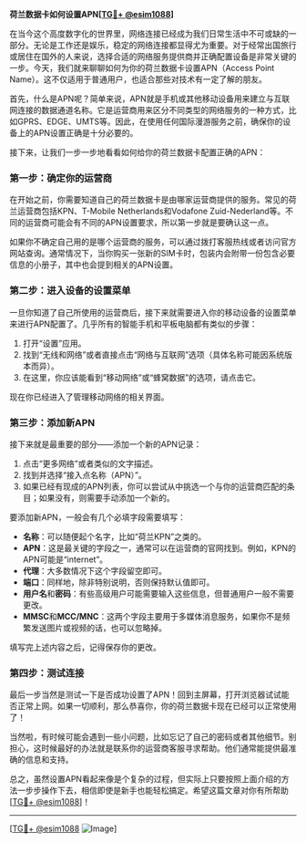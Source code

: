 **荷兰数据卡如何设置APN[[TG💪+ @esim1088](https://t.me/s/esim1088)]**

在当今这个高度数字化的世界里，网络连接已经成为我们日常生活中不可或缺的一部分。无论是工作还是娱乐，稳定的网络连接都显得尤为重要。对于经常出国旅行或居住在国外的人来说，选择合适的网络服务提供商并正确配置设备是非常关键的一步。今天，我们就来聊聊如何为你的荷兰数据卡设置APN（Access Point Name）。这不仅适用于普通用户，也适合那些对技术有一定了解的朋友。

首先，什么是APN呢？简单来说，APN就是手机或其他移动设备用来建立与互联网连接的数据通道名称。它是运营商用来区分不同类型的网络服务的一种方式，比如GPRS、EDGE、UMTS等。因此，在使用任何国际漫游服务之前，确保你的设备上的APN设置正确是十分必要的。

接下来，让我们一步一步地看看如何给你的荷兰数据卡配置正确的APN：

### 第一步：确定你的运营商

在开始之前，你需要知道自己的荷兰数据卡是由哪家运营商提供的服务。常见的荷兰运营商包括KPN、T-Mobile Netherlands和Vodafone Zuid-Nederland等。不同的运营商可能会有不同的APN设置要求，所以第一步就是要确认这一点。

如果你不确定自己用的是哪个运营商的服务，可以通过拨打客服热线或者访问官方网站查询。通常情况下，当你购买一张新的SIM卡时，包装内会附带一份包含必要信息的小册子，其中也会提到相关的APN设置。

### 第二步：进入设备的设置菜单

一旦你知道了自己所使用的运营商后，接下来就需要进入你的移动设备的设置菜单来进行APN配置了。几乎所有的智能手机和平板电脑都有类似的步骤：

1. 打开“设置”应用。
2. 找到“无线和网络”或者直接点击“网络与互联网”选项（具体名称可能因系统版本而异）。
3. 在这里，你应该能看到“移动网络”或“蜂窝数据”的选项，请点击它。

现在你已经进入了管理移动网络的相关界面。

### 第三步：添加新APN

接下来就是最重要的部分——添加一个新的APN记录：

1. 点击“更多网络”或者类似的文字描述。
2. 找到并选择“接入点名称（APN）”。
3. 如果已经有现成的APN列表，你可以尝试从中挑选一个与你的运营商匹配的条目；如果没有，则需要手动添加一个新的。

要添加新APN，一般会有几个必填字段需要填写：

- **名称**：可以随便起个名字，比如“荷兰KPN”之类的。
- **APN**：这是最关键的字段之一，通常可以在运营商的官网找到。例如，KPN的APN可能是“internet”。
- **代理**：大多数情况下这个字段留空即可。
- **端口**：同样地，除非特别说明，否则保持默认值即可。
- **用户名**和**密码**：有些高级用户可能需要输入这些信息，但普通用户一般不需要更改。
- **MMSC**和**MCC/MNC**：这两个字段主要用于多媒体消息服务，如果你不是频繁发送图片或视频的话，也可以忽略掉。

填写完上述内容之后，记得保存你的更改。

### 第四步：测试连接

最后一步当然是测试一下是否成功设置了APN！回到主屏幕，打开浏览器试试能否正常上网。如果一切顺利，那么恭喜你，你的荷兰数据卡现在已经可以正常使用了！

当然啦，有时候可能会遇到一些小问题，比如忘记了自己的密码或者其他细节。别担心，这时候最好的办法就是联系你的运营商客服寻求帮助。他们通常能提供最准确的信息和支持。

总之，虽然设置APN看起来像是个复杂的过程，但实际上只要按照上面介绍的方法一步步操作下去，相信即使是新手也能轻松搞定。希望这篇文章对你有所帮助[[TG💪+ @esim1088](https://t.me/s/esim1088)]！

---

[[TG💪+ @esim1088](https://t.me/s/esim1088) ![Image](https://i.postimg.cc/4NQfJmqS/Snipaste-2025-05-13-00-14-12.png)]
